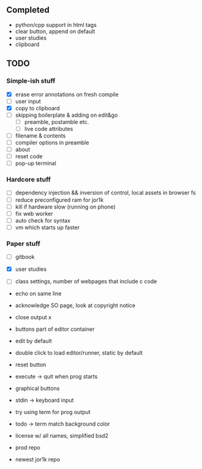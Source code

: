 ## Completed
 - python/cpp support in html tags
 - clear button, append on default
 - user studies
 - clipboard

## TODO

### Simple-ish stuff
- [x] erase error annotations on fresh compile
- [ ] user input
- [x] copy to clipboard
- [ ] skipping boilerplate & adding on edit&go
  - [ ] preamble, postamble etc.
  - [ ] live code attributes
- [ ] filename & contents
- [ ] compiler options in preamble
- [ ] about
- [ ] reset code
- [ ] pop-up terminal

### Hardcore stuff
- [ ] dependency injection && inversion of control, local assets in browser fs
- [ ] reduce preconfigured ram for jor1k
- [ ] kill if hardware slow (running on phone)
- [ ] fix web worker
- [ ] auto check for syntax
- [ ] vm which starts up faster

### Paper stuff
- [ ] gitbook
- [x] user studies
- [ ] class settings, number of webpages that include c code


- echo on same line
- acknowledge SO page, look at copyright notice

- close output x
- buttons part of editor container
- edit by default
- double click to load editor/runner, static by default
- reset button
- execute -> quit when prog starts
- graphical buttons
- stdin -> keyboard input
- try using term for prog output
- todo -> term match background color
- license w/ all names, simplified bsd2
- prod repo
- newest jor1k repo
